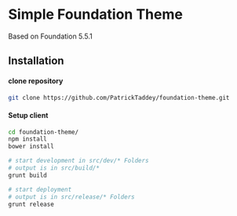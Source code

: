 Simple Foundation Theme
============
Based on Foundation 5.5.1


Installation
--------------
#### clone repository

```sh
git clone https://github.com/PatrickTaddey/foundation-theme.git
```

#### Setup client

```sh
cd foundation-theme/
npm install
bower install

# start development in src/dev/* Folders
# output is in src/build/*
grunt build

# start deployment
# output is in src/release/* Folders
grunt release
```
